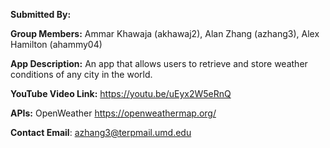 **Submitted By:** 

**Group Members:** Ammar Khawaja (akhawaj2), Alan Zhang (azhang3), Alex Hamilton (ahammy04)

**App Description:** An app that allows users to retrieve and store weather conditions of any city in the world.

**YouTube Video Link:** https://youtu.be/uEyx2W5eRnQ

**APIs:** OpenWeather https://openweathermap.org/ 

**Contact Email**: azhang3@terpmail.umd.edu

